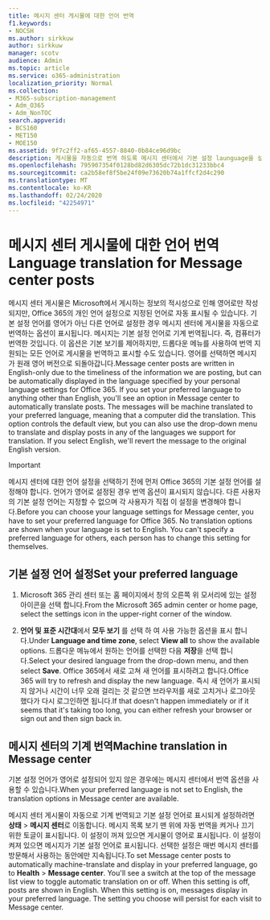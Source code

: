 ```yaml
---
title: 메시지 센터 게시물에 대한 언어 번역
f1.keywords:
- NOCSH
ms.author: sirkkuw
author: sirkkuw
manager: scotv
audience: Admin
ms.topic: article
ms.service: o365-administration
localization_priority: Normal
ms.collection:
- M365-subscription-management
- Adm_O365
- Adm_NonTOC
search.appverid:
- BCS160
- MET150
- MOE150
ms.assetid: 9f7c2ff2-af65-4557-8840-0b84ce96d9bc
description: 게시물을 자동으로 번역 하도록 메시지 센터에서 기본 설정 launguage을 설정할 수 있습니다.
ms.openlocfilehash: 795907354f0128bd82d6305dc72b1dc31233bbc4
ms.sourcegitcommit: ca2b58ef8f5be24f09e73620b74a1ffcf2d4c290
ms.translationtype: MT
ms.contentlocale: ko-KR
ms.lasthandoff: 02/24/2020
ms.locfileid: "42254971"
---
```

# <a name="language-translation-for-message-center-posts"></a><span data-ttu-id="87a5a-103">메시지 센터 게시물에 대한 언어 번역</span><span class="sxs-lookup"><span data-stu-id="87a5a-103">Language translation for Message center posts</span></span>

<span data-ttu-id="87a5a-p101">메시지 센터 게시물은 Microsoft에서 게시하는 정보의 적시성으로 인해 영어로만 작성되지만, Office 365의 개인 언어 설정으로 지정된 언어로 자동 표시될 수 있습니다. 기본 설정 언어를 영어가 아닌 다른 언어로 설정한 경우 메시지 센터에 게시물을 자동으로 번역하는 옵션이 표시됩니다. 메시지는 기본 설정 언어로 기계 번역됩니다. 즉, 컴퓨터가 번역한 것입니다. 이 옵션은 기본 보기를 제어하지만, 드롭다운 메뉴를 사용하여 번역 지원되는 모든 언어로 게시물을 번역하고 표시할 수도 있습니다. 영어를 선택하면 메시지가 원래 영어 버전으로 되돌아갑니다.</span><span class="sxs-lookup"><span data-stu-id="87a5a-p101">Message center posts are written in English-only due to the timeliness of the information we are posting, but can be automatically displayed in the language specified by your personal language settings for Office 365. If you set your preferred language to anything other than English, you'll see an option in Message center to automatically translate posts. The messages will be machine translated to your preferred language, meaning that a computer did the translation. This option controls the default view, but you can also use the drop-down menu to translate and display posts in any of the languages we support for translation. If you select English, we'll revert the message to the original English version.</span></span>
  
> [!IMPORTANT]
> <span data-ttu-id="87a5a-p102">메시지 센터에 대한 언어 설정을 선택하기 전에 먼저 Office 365의 기본 설정 언어를 설정해야 합니다. 언어가 영어로 설정된 경우 번역 옵션이 표시되지 않습니다. 다른 사용자의 기본 설정 언어는 지정할 수 없으며 각 사용자가 직접 이 설정을 변경해야 합니다.</span><span class="sxs-lookup"><span data-stu-id="87a5a-p102">Before you can choose your language settings for Message center, you have to set your preferred language for Office 365. No translation options are shown when your language is set to English. You can't specify a preferred language for others, each person has to change this setting for themselves.</span></span> 
  
## <a name="set-your-preferred-language"></a><span data-ttu-id="87a5a-112">기본 설정 언어 설정</span><span class="sxs-lookup"><span data-stu-id="87a5a-112">Set your preferred language</span></span>

1. <span data-ttu-id="87a5a-113">Microsoft 365 관리 센터 또는 홈 페이지에서 창의 오른쪽 위 모서리에 있는 설정 아이콘을 선택 합니다.</span><span class="sxs-lookup"><span data-stu-id="87a5a-113">From the Microsoft 365 admin center or home page, select the settings icon in the upper-right corner of the window.</span></span>
  
2. <span data-ttu-id="87a5a-114">**언어 및 표준 시간대**에서 **모두 보기** 를 선택 하 여 사용 가능한 옵션을 표시 합니다.</span><span class="sxs-lookup"><span data-stu-id="87a5a-114">Under **Language and time zone**, select **View all** to show the available options.</span></span> <span data-ttu-id="87a5a-115">드롭다운 메뉴에서 원하는 언어를 선택한 다음 **저장**을 선택 합니다.</span><span class="sxs-lookup"><span data-stu-id="87a5a-115">Select your desired language from the drop-down menu, and then select **Save**.</span></span> <span data-ttu-id="87a5a-116">Office 365에서 새로 고쳐 새 언어를 표시하려고 합니다.</span><span class="sxs-lookup"><span data-stu-id="87a5a-116">Office 365 will try to refresh and display the new language.</span></span> <span data-ttu-id="87a5a-117">즉시 새 언어가 표시되지 않거나 시간이 너무 오래 걸리는 것 같으면 브라우저를 새로 고치거나 로그아웃했다가 다시 로그인하면 됩니다.</span><span class="sxs-lookup"><span data-stu-id="87a5a-117">If that doesn't happen immediately or if it seems that it's taking too long, you can either refresh your browser or sign out and then sign back in.</span></span>
  
## <a name="machine-translation-in-message-center"></a><span data-ttu-id="87a5a-118">메시지 센터의 기계 번역</span><span class="sxs-lookup"><span data-stu-id="87a5a-118">Machine translation in Message center</span></span>

<span data-ttu-id="87a5a-119">기본 설정 언어가 영어로 설정되어 있지 않은 경우에는 메시지 센터에서 번역 옵션을 사용할 수 있습니다.</span><span class="sxs-lookup"><span data-stu-id="87a5a-119">When your preferred language is not set to English, the translation options in Message center are available.</span></span>
  
<span data-ttu-id="87a5a-p104">메시지 센터 게시물이 자동으로 기계 번역되고 기본 설정 언어로 표시되게 설정하려면 **상태** \> **메시지 센터**로 이동합니다. 메시지 목록 보기 맨 위에 자동 번역을 켜거나 끄기 위한 토글이 표시됩니다. 이 설정이 꺼져 있으면 게시물이 영어로 표시됩니다. 이 설정이 켜져 있으면 메시지가 기본 설정 언어로 표시됩니다. 선택한 설정은 매번 메시지 센터를 방문해서 사용하는 동안에만 지속됩니다.</span><span class="sxs-lookup"><span data-stu-id="87a5a-p104">To set Message center posts to automatically machine-translate and display in your preferred language, go to **Health** \> **Message center**. You'll see a switch at the top of the message list view to toggle automatic translation on or off. When this setting is off, posts are shown in English. When this setting is on, messages display in your preferred language. The setting you choose will persist for each visit to Message center.</span></span> 

  

